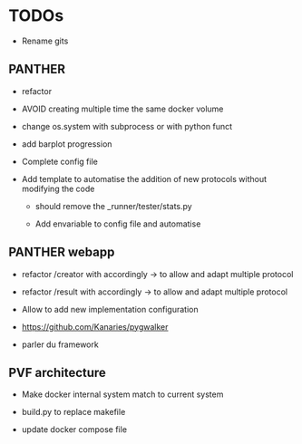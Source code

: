 # TODOs

* Rename gits

## PANTHER

* refactor

* AVOID creating multiple time the same docker volume

* change os.system with subprocess or with python funct

* add barplot progression

* Complete config file

* Add template to automatise the addition of new protocols without modifying the code

    * should remove the <protocol>_runner/tester/stats.py

    * Add envariable to config file and automatise


## PANTHER webapp

* refactor /creator with accordingly -> to allow and adapt multiple protocol

* refactor /result with accordingly -> to allow and adapt multiple protocol

* Allow to add new implementation configuration

* https://github.com/Kanaries/pygwalker

* parler du framework

## PVF architecture

* Make docker internal system match to current system

* build.py to replace makefile

* update docker compose file